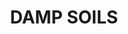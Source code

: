 ---
title: "DAMP SOILS"
price: "TBA"
desc: "Bez opisa"
img_path: "/assets/img/A.MIG-7439.jpg"
brand: AMMO
available: true
special_offer: false
soon: false
cat: "Weathering"
subcat: ""
subsubcat: "wet-setovi"
---